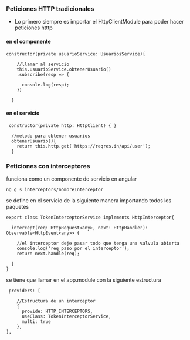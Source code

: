 ### Peticiones HTTP tradicionales 

- Lo primero siempre es importar el HttpClientModule para poder hacer peticiones htttp

#### en el componente
```
constructor(private usuarioService: UsuariosService){

    //llamar al servicio 
    this.usuarioService.obtenerUsuario()
    .subscribe(resp => {
      
      console.log(resp);
    })

  }
```

#### en el servicio 
```
 constructor(private http: HttpClient) { }

  //metodo para obtener usuarios 
  obtenerUsuario(){
    return this.http.get('https://reqres.in/api/user');
  }
```

### Peticiones con interceptores 
funciona como un componente de servicio en angular 

``ng g s interceptors/nombreInterceptor``

se define en el servicio de la siguiente manera importando todos los paquetes

```
export class TokenInterceptorService implements HttpInterceptor{

  intercept(req: HttpRequest<any>, next: HttpHandler): Observable<HttpEvent<any>> {

    //el interceptor deje pasar todo que tenga una valvula abierta 
    console.log('req paso por el interceptor');
    return next.handle(req);
    
  }
}
```

se tiene que llamar en el app.module con la siguiente estructura 

```
 providers: [

    //Estructura de un interceptor 
    {
      provide: HTTP_INTERCEPTORS,
      useClass: TokenInterceptorService,
      multi: true
    },
],
```